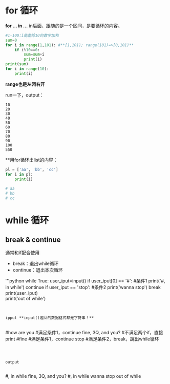 # for 循环

**for ... in ...** in后面，跟随的是一个区间，是要循环的内容。

```python
#1-100:i能整除10的数字加和
sum=0   
for i in range(1,101): #**[1,101); range(101)=>[0,101)**
    if i%10==0:
        sum=sum+i
        print(i)
print(sum)
for i in range(10):
    print(i)
```

**range也是左闭右开**

run一下，output：

```
10
20
30
40
50
60
70
80
90
100
550
```


**用for循环出list的内容：

```python
pl = ['aa', 'bb', 'cc']
for i in pl:
    print(i)
    
# aa
# bb
# cc
```

# while 循环

## break & continue

通常和if配合使用

- break：退出while循环
- continue：退出本次循环


'''python
while True:
    user_iput=input()
    if user_iput[0] == '#':    #条件1
        print('#, in while')
        continue
    if user_iput == 'stop':    #条件2
        print('wanna stop')
        break
    print(user_iput)           
print('out of while')
```


ipput **input()返回的数据格式都是字符串！**


```
#how are you      #满足条件1，continue
fine, 3Q, and you? #不满足两个if，直接print
#fine               #满足条件1，continue
stop                 #满足条件2，break，跳出while循环
```



output


```
#, in while
fine, 3Q, and you?
#, in while
wanna stop
out of while
```

